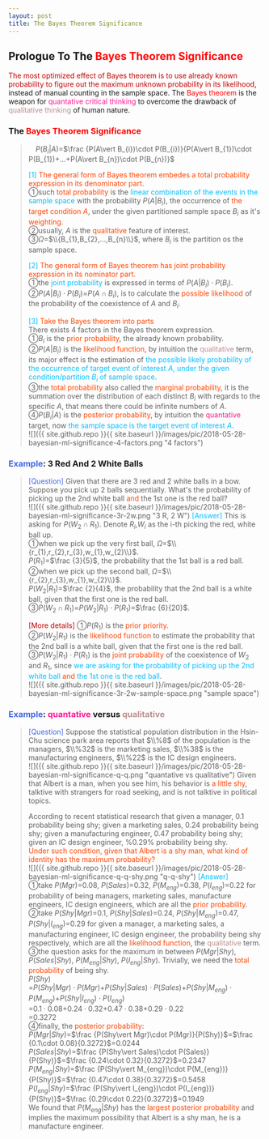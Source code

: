 ```yaml
---
layout: post
title: The Bayes Theorem Significance
---
```


## Prologue To The <font color="Red">Bayes Theorem Significance</font>
<p class="message">
<font color="#C20000">The most optimized effect of Bayes theorem is to use already known probability to figure out the maximum unknown probability in its likelihood</font>, instead of manual counting in the sample space.  
The <font color="Red">Bayes theorem</font> is the weapon for <font color="DeepPink">quantative critical thinking</font> to overcome the drawback of <font color="RosyBrown">qualitative thinking</font> of human nature.  
</p>

### The <font color="Red">Bayes Theorem Significance</font>
>$\;\;\;\;P(B_{i}\vert A)$=$\frac {P(A\vert B_{i})\cdot P(B_{i})}{P(A\vert B_{1})\cdot P(B_{1})+...+P(A\vert B_{n})\cdot P(B_{n})}$  
>
><font color="DeepSkyBlue">[1]</font>
><font color="OrangeRed">The general form of Bayes theorem embedes a total probability expression in its denominator part.</font>  
>&#10112;such <font color="OrangeRed">total probability</font> is the <font color="DeepSkyBlue">linear combination of the events in the sample space</font> with the probability $P(A\vert B_{i})$, the occurrence of <font color="OrangeRed">the target condition $A$</font>, under the given partitioned sample space $B_{i}$ as it's <font color="OrangeRed">weighting</font>.  
>&#10113;usually, $A$ is the <font color="OrangeRed">qualitative</font> feature of interest.  
>&#10114;$\Omega$=$\\{B_{1},B_{2},...,B_{n}\\}$, where $B_{i}$ is the partition os the sample space.  
>
><font color="DeepSkyBlue">[2]</font>
><font color="OrangeRed">The general form of Bayes theorem has joint probability expression in its nominator part.</font>  
>&#10112;the <font color="DeepSkyBlue">joint probability</font> is expressed in terms of $P(A\vert B_{i})\cdot P(B_{i})$.  
>&#10113;$P(A\vert B_{i})\cdot P(B_{i})$=$P(A\cap B_{i})$, is to calculate the <font color="OrangeRed">possible likelihood</font> of the probability of the coexistence of $A$ and $B_{i}$.  
>
><font color="DeepSkyBlue">[3]</font>
><font color="OrangeRed">Take the Bayes theorem into parts</font>  
>There exists 4 factors in the Bayes theorem expression.  
>&#10112;$B_{i}$ is the <font color="OrangeRed">prior probability</font>, the already known probability.  
>&#10113;$P(A\vert B_{i})$ is the <font color="OrangeRed">likelihood function</font>, by intuition the <font color="RosyBrown">qualitative</font> term, its major effect is the estimation of <font color="DeepSkyBlue">the possible likely probability of the occurrence of target event of interest $A$, under the given condition/partition $B_{i}$ of sample space</font>.  
>&#10114;the <font color="OrangeRed">total probability</font> also called the <font color="OrangeRed">marginal probability</font>, it is the summation over the distribution of each distinct $B_{i}$ with regards to the specific $A$, that means there could be infinite numbers of $A$.  
>&#10115;$P(B_{i}\vert A)$ is the <font color="OrangeRed">posterior probability</font>, by intuition the <font color="DeepPink">quantative</font> target, now <font color="DeepSkyBlue">the sample space is the target event of interest $A$</font>.  
![]({{ site.github.repo }}{{ site.baseurl }}/images/pic/2018-05-28-bayesian-ml-significance-4-factors.png "4 factors")

### <font color="RoyalBlue">Example</font>: 3 Red And 2 White Balls
><font color="RoyalBlue">[Question]</font>
>Given that there are 3 red and 2 white balls in a bow.  Suppose you pick up 2 balls sequentially.  What's the probability of picking up the 2nd white ball <font color="OrangeRed">and</font> the 1st one is the red ball?  
![]({{ site.github.repo }}{{ site.baseurl }}/images/pic/2018-05-28-bayesian-ml-significance-3r-2w.png "3 R, 2 W")
><font color="DeepSkyBlue">[Answer]</font>
>This is asking for $P(W_{2}\cap R_{1})$.  Denote $R_{i}$,$W_{i}$ as the i-th picking the red, white ball up.  
>&#10112;when we pick up the very first ball, $\Omega$=$\\{r_{1},r_{2},r_{3},w_{1},w_{2}\\}$.  
>$P(R_{1})$=$\frac {3}{5}$, the probability that the 1st ball is a red ball.  
>&#10113;when we pick up the second ball, $\Omega$=$\\{r_{2},r_{3},w_{1},w_{2}\\}$.  
>$P(W_{2}\vert R_{1})$=$\frac {2}{4}$, the probability that the 2nd ball is a white ball, given that the first one is the red ball.  
>&#10114;$P(W_{2}\cap R_{1})$=$P(W_{2}\vert R_{1})\cdot P(R_{1})$=$\frac {6}{20}$.  
>
><font color="#C20000">[More details]</font>
>&#10112;$P(R_{1})$ is the <font color="OrangeRed">prior priority</font>.  
>&#10113;$P(W_{2}\vert R_{1})$ is the <font color="OrangeRed">likelihood function</font> to estimate the probability that the 2nd ball is a white ball, given that the first one is the red ball.  
>&#10114;$P(W_{2}\vert R_{1})\cdot P(R_{1})$ is the <font color="OrangeRed">joint probability</font> of the coexistence of $W_{2}$ and $R_{1}$, since <font color="DeepSkyBlue">we are asking for the probability of picking up the 2nd white ball <font color="OrangeRed">and</font> the 1st one is the red ball</font>.  
![]({{ site.github.repo }}{{ site.baseurl }}/images/pic/2018-05-28-bayesian-ml-significance-3r-2w-sample-space.png "sample space")

### <font color="RoyalBlue">Example</font>: <font color="DeepPink">quantative</font> versus <font color="RosyBrown">qualitative</font>
><font color="RoyalBlue">[Question]</font>
>Suppose the statistical population distribution in the Hsin-Chu science park area reports that $\\%8$ of the population is the managers, $\\%32$ is the marketing sales, $\\%38$ is the manufacturing engineers, $\\%22$ is the IC design engineers.  
![]({{ site.github.repo }}{{ site.baseurl }}/images/pic/2018-05-28-bayesian-ml-significance-q-q.png "quantative vs qualitative")
>Given that Albert is a man, when you see him, his behavior is <font color="OrangeRed">a little shy</font>, talktive with strangers for road seeking, and is not talktive in political topics.  
>
>According to recent statistical research that given a manager, $0.1$ probability being shy; given a marketing sales, $0.24$ probability being shy; given a manufacturing engineer, $0.47$ probability being shy; given an IC design engineer, %0.29% probability being shy.  
><font color="OrangeRed">Under such condition, given that Albert is a shy man, what kind of identity has the maximum probability?</font>  
![]({{ site.github.repo }}{{ site.baseurl }}/images/pic/2018-05-28-bayesian-ml-significance-q-q-shy.png "q-q-shy")
><font color="DeepSkyBlue">[Answer]</font>  
>&#10112;take $P(Mgr)$=$0.08$, $P(Sales)$=$0.32$, $P(M_{eng})$=$0.38$, $P(I_{eng})$=$0.22$ for probability of being managers, marketing sales, manufacture engineers, IC design engineers, which are all the <font color="OrangeRed">prior probability</font>.  
>&#10113;take $P(Shy\vert Mgr)$=$0.1$, $P(Shy\vert Sales)$=$0.24$, $P(Shy\vert M_{eng})$=$0.47$, $P(Shy\vert I_{eng})$=$0.29$ for given a manager, a marketing sales, a manufacturing engineer, IC design engineer, the probability being shy respectively, which are all the <font color="OrangeRed">likelihood function</font>, the <font color="RosyBrown">qualitative</font> term.  
>&#10114;the question asks for the maximum in between $P(Mgr\vert Shy)$, $P(Sales\vert Shy)$, $P(M_{eng}\vert Shy)$, $P(I_{eng}\vert Shy)$.  Trivially, we need the <font color="OrangeRed">total probability</font> of being shy.  
>$P(Shy)$  
>=$P(Shy\vert Mgr)\cdot P(Mgr)$+$P(Shy\vert Sales)\cdot P(Sales)$+$P(Shy\vert M_{eng})\cdot P(M_{eng})$+$P(Shy\vert I_{eng})\cdot P(I_{eng})$  
>=$0.1\cdot 0.08$+$0.24\cdot 0.32$+$0.47\cdot 0.38$+$0.29\cdot 0.22$  
>=$0.3272$  
>&#10115;finally, the <font color="OrangeRed">posterior probability</font>:  
>$P(Mgr\vert Shy)$=$\frac {P(Shy\vert Mgr)\cdot P(Mgr)}{P(Shy)}$=$\frac {0.1\cdot 0.08}{0.3272}$=$0.0244$  
>$P(Sales\vert Shy)$=$\frac {P(Shy\vert Sales)\cdot P(Sales)}{P(Shy)}$=$\frac {0.24\cdot 0.32}{0.3272}$=$0.2347$  
>$P(M_{eng}\vert Shy)$=$\frac {P(Shy\vert M_{eng})\cdot P(M_{eng})}{P(Shy)}$=$\frac {0.47\cdot 0.38}{0.3272}$=$0.5458$  
>$P(I_{eng}\vert Shy)$=$\frac {P(Shy\vert I_{eng})\cdot P(I_{eng})}{P(Shy)}$=$\frac {0.29\cdot 0.22}{0.3272}$=$0.1949$  
>We found that $P(M_{eng}\vert Shy)$ has the <font color="OrangeRed">largest posterior probability</font> and implies the maximum possibility that Albert is a shy man, he is a manufacture engineer.  

<!-- Γ -->
<!-- \Omega -->
<!-- \cap intersection -->
<!-- \cup union -->
<!-- \frac{\Gamma(k + n)}{\Gamma(n)} \frac{1}{r^k}  -->
<!-- \mbox{\large$\vert$}\nolimits_0^\infty -->
<!-- \vert_0^\infty -->
<!-- \vert_{0.5}^{\infty} -->
<!-- &prime; ′ -->
<!-- &Prime; ″ -->
<!-- $E\lbrack X\rbrack$ -->
<!-- \overline{X_n} -->
<!-- \underset{Succss}P -->
<!-- \frac{{\overline {X_n}}-\mu}{S/\sqrt n} -->
<!-- \lim_{t\rightarrow\infty} -->
<!-- \int_{0}^{a}\lambda\cdot e^{-\lambda\cdot t}\operatorname dt -->

<!-- Notes -->
<!-- <font color="OrangeRed">items, verb, to make it the focus</font> -->
<!-- <font color="Red">KKT</font> -->
<!-- <font color="Red">SMO heuristics</font> -->
<!-- <font color="Red">F</font> distribution -->
<!-- <font color="Red">t</font> distribution -->
<!-- <font color="DeepSkyBlue">suggested item, soft item</font> -->
<!-- <font color="RoyalBlue">old alpha, quiz, example</font> -->
<!-- <font color="Green">new alpha</font> -->

<!-- <font color="#C20000">conclusion, finding, more details</font> -->
<!-- <font color="DeepPink">positive conclusion, finding</font> -->
<!-- <font color="RosyBrown">negative conclusion, finding</font> -->

<!-- <font color="#00ADAD">policy</font> -->
<!-- <font color="#6100A8">full observable</font> -->
<!-- <font color="#FFAC12">partial observable</font> -->
<!-- <font color="#EB00EB">stochastic</font> -->
<!-- <font color="#8400E6">state transition</font> -->
<!-- <font color="#D600D6">discount factor gamma $\gamma$</font> -->
<!-- <font color="#D600D6">$V(S)$</font> -->
<!-- <font color="#9300FF">immediate reward R(S)</font> -->

<!-- ### <font color="RoyalBlue">Example</font>: Illustration By Rainy And Sunny Days In One Week -->
<!-- <font color="RoyalBlue">[Question]</font> -->
<!-- <font color="DeepSkyBlue">[Answer]</font> -->

<!-- 
[1]Given the vehicles pass through a highway toll station is $6$ per minute, what is the probability that no cars within $30$ seconds?
><font color="DeepSkyBlue">[1]</font>
><font color="OrangeRed">Given the vehicles pass through a highway toll station is $6$ per minute, what is the probability that no cars within $30$ seconds?</font>  
-->

<!-- https://www.medcalc.org/manual/gamma_distribution_functions.php -->
<!-- https://www.statlect.com/probability-distributions/student-t-distribution#hid5 -->
<!-- http://www.wiris.com/editor/demo/en/ -->